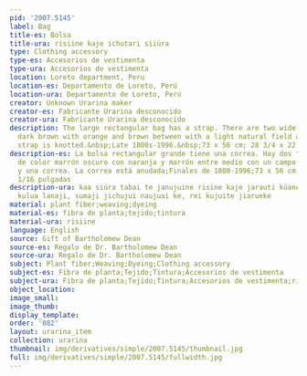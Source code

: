 ```yaml
---
pid: '2007.5145'
label: Bag
title-es: Bolsa
title-ura: risiine kaje ichutari siiüra
type: Clothing accessory
type-es: Accesorios de vestimenta
type-ura: Accesorios de vestimenta
location: Loreto department, Peru
location-es: Departamento de Loreto, Perú
location-ura: Departamento de Loreto, Perú
creator: Unknown Urarina maker
creator-es: Fabricante Urarina desconocido
creator-ura: Fabricante Urarina desconocido
description: The large rectangular bag has a strap. There are two wide stripes of
  dark brown with orange and brown between with a light natural field and strap. The
  strap is knotted.&nbsp;Late 1800s-1996.&nbsp;73 x 56 cm; 28 3/4 x 22 1/16 in
description-es: La bolsa rectangular grande tiene una correa. Hay dos franjas anchas
  de color marrón oscuro con naranja y marrón entre medio con un campo natural claro
  y una correa. La correa está anudada;Finales de 1800-1996;73 x 56 cm; 28 3/4 x 22
  1/16 pulgadas
description-ura: kaa siüra tabai te janujuine risine kaje jarauti küanekiin, nichata
  kulua lanaji, sumaji jichujui naujuai ke, rei kujuite jiarueke
material: plant fiber;weaving;dyeing
material-es: fibra de planta;tejido;tintura
material-ura: risiine
language: English
source: Gift of Bartholomew Dean
source-es: Regalo de Dr. Bartholomew Dean
source-ura: Regalo de Dr. Bartholomew Dean
subject: Plant fiber;Weaving;Dyeing;Clothing accessory
subject-es: Fibra de planta;Tejido;Tintura;Accesorios de vestimenta
subject-ura: Fibra de planta;Tejido;Tintura;Accesorios de vestimenta;risiine
object_location:
image_small:
image_thumb:
display_template:
order: '082'
layout: urarina_item
collection: urarina
thumbnail: img/derivatives/simple/2007.5145/thumbnail.jpg
full: img/derivatives/simple/2007.5145/fullwidth.jpg
---
```

